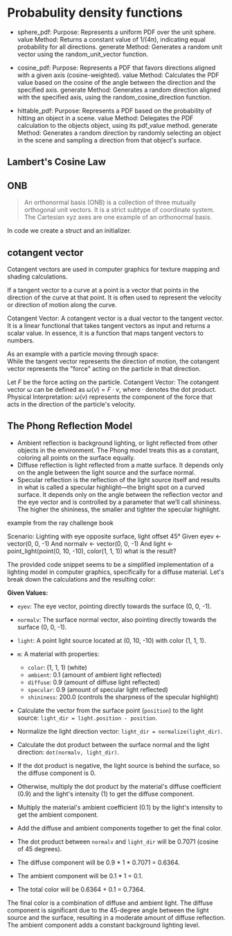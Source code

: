 # Probabulity density functions
- sphere_pdf:
Purpose: Represents a uniform PDF over the unit sphere.
value Method: Returns a constant value of 1/(4π), indicating equal probability for all directions.
generate Method: Generates a random unit vector using the random_unit_vector function.

- cosine_pdf:
Purpose: Represents a PDF that favors directions aligned with a given axis (cosine-weighted).
value Method: Calculates the PDF value based on the cosine of the angle between the direction and the specified axis.
generate Method: Generates a random direction aligned with the specified axis, using the random_cosine_direction function.

- hittable_pdf:
Purpose: Represents a PDF based on the probability of hitting an object in a scene.
value Method: Delegates the PDF calculation to the objects object, using its pdf_value method.
generate Method: Generates a random direction by randomly selecting an object in the scene and sampling a direction from that object's surface.

## Lambert's Cosine Law


## ONB 
> An orthonormal basis (ONB) is a collection of three mutually orthogonal unit vectors. It is a strict subtype of coordinate system. The Cartesian xyz axes are one example of an orthonormal basis.  

In code we create a struct and an initializer.

## cotangent vector

Cotangent vectors are used in computer graphics for texture mapping and shading calculations.

If a tangent vector to a curve at a point is a vector that points in the direction of the curve at that point. It is often used to represent the velocity or direction of motion along the curve.

Cotangent Vector: A cotangent vector is a dual vector to the tangent vector. It is a linear functional that takes tangent vectors as input and returns a scalar value. In essence, it is a function that maps tangent vectors to numbers.

As an example with a particle moving through space:  
While the tangent vector represents the direction of motion, the cotangent vector represents the "force" acting on the particle in that direction.  

Let $F$ be the force acting on the particle.
Cotangent Vector: The cotangent vector ω can be defined as $ω(v) = F · v$, where $·$ denotes the dot product.
Physical Interpretation: $ω(v)$ represents the component of the force that acts in the direction of the particle's velocity.

## The Phong Reflection Model
- Ambient reflection is background lighting, or light reflected from other
objects in the environment. The Phong model treats this as a constant,
coloring all points on the surface equally.
- Diffuse reflection is light reflected from a matte surface. It depends only
on the angle between the light source and the surface normal.
- Specular reflection is the reflection of the light source itself and results in
what is called a specular highlight—the bright spot on a curved surface.
It depends only on the angle between the reflection vector and the eye
vector and is controlled by a parameter that we’ll call shininess. The
higher the shininess, the smaller and tighter the specular highlight.

example from the ray challenge book

Scenario: Lighting with eye opposite surface, light offset 45°
Given eyev ← vector(0, 0, -1)
And normalv ← vector(0, 0, -1)
And light ← point_light(point(0, 10, -10), color(1, 1, 1))
what is the result? 

The provided code snippet seems to be a simplified implementation of a lighting model in computer graphics, specifically for a diffuse material. Let's break down the calculations and the resulting color:

**Given Values:**

- `eyev`: The eye vector, pointing directly towards the surface (0, 0, -1).
- `normalv`: The surface normal vector, also pointing directly towards the surface (0, 0, -1).
- `light`: A point light source located at (0, 10, -10) with color (1, 1, 1).
- `m`: A material with properties:
  - `color`: (1, 1, 1) (white)
  - `ambient`: 0.1 (amount of ambient light reflected)
  - `diffuse`: 0.9 (amount of diffuse light reflected)
  - `specular`: 0.9 (amount of specular light reflected)
  - `shininess`: 200.0 (controls the sharpness of the specular highlight)

- Calculate the vector from the surface point (`position`) to the light source: `light_dir = light.position - position`.
- Normalize the light direction vector: `light_dir = normalize(light_dir)`.
- Calculate the dot product between the surface normal and the light direction: `dot(normalv, light_dir)`.
- If the dot product is negative, the light source is behind the surface, so the diffuse component is 0.
- Otherwise, multiply the dot product by the material's diffuse coefficient (0.9) and the light's intensity (1) to get the diffuse component.
- Multiply the material's ambient coefficient (0.1) by the light's intensity to get the ambient component.
- Add the diffuse and ambient components together to get the final color.


- The dot product between `normalv` and `light_dir` will be 0.7071 (cosine of 45 degrees).
- The diffuse component will be 0.9 * 1 * 0.7071 = 0.6364.
- The ambient component will be 0.1 * 1 = 0.1.
- The total color will be 0.6364 + 0.1 = 0.7364.

The final color is a combination of diffuse and ambient light. The diffuse component is significant due to the 45-degree angle between the light source and the surface, resulting in a moderate amount of diffuse reflection. The ambient component adds a constant background lighting level.



